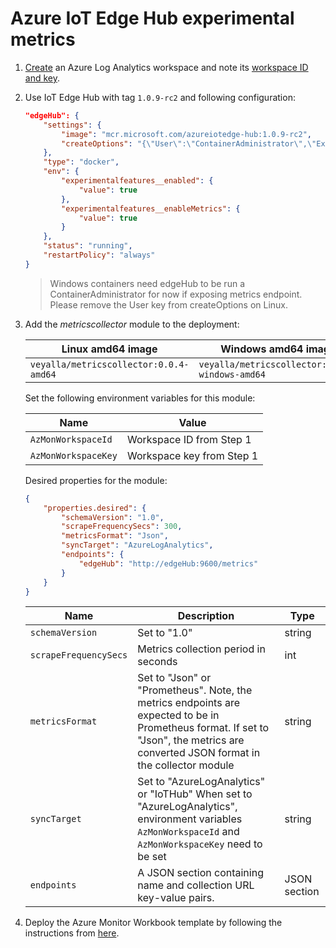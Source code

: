 # Azure IoT Edge Hub experimental metrics

1. [Create](https://docs.microsoft.com/en-us/azure/azure-monitor/learn/quick-create-workspace#create-a-workspace) an Azure Log Analytics workspace and note its [workspace ID and key](https://docs.microsoft.com/en-us/azure/azure-monitor/platform/agent-windows#obtain-workspace-id-and-key).

1. Use IoT Edge Hub with tag `1.0.9-rc2` and following configuration: 

    ```json
    "edgeHub": {
        "settings": {
            "image": "mcr.microsoft.com/azureiotedge-hub:1.0.9-rc2",
            "createOptions": "{\"User\":\"ContainerAdministrator\",\"ExposedPorts\":{\"9600/tcp\":{},\"5671/tcp\":{},\"8883/tcp\":{}}}"
        },
        "type": "docker",
        "env": {
            "experimentalfeatures__enabled": {
                "value": true
            },
            "experimentalfeatures__enableMetrics": {
                "value": true
            }
        },
        "status": "running",
        "restartPolicy": "always"
    }
    ```

    >Windows containers need edgeHub to be run a ContainerAdministrator for now if exposing metrics endpoint. Please remove the User key from createOptions on Linux.

1. Add the *metricscollector* module to the deployment:

    | Linux amd64 image                    | Windows amd64 image                          |
    |--------------------------------------|----------------------------------------------|
    | `veyalla/metricscollector:0.0.4-amd64` | `veyalla/metricscollector:0.0.5-windows-amd64` |

    Set the following environment variables for this module:

    | Name                | Value                     |
    |---------------------|---------------------------|
    | `AzMonWorkspaceId`  | Workspace ID from Step 1  |
    | `AzMonWorkspaceKey` | Workspace key from Step 1 |

    Desired properties for the module:

    ```json
    {
        "properties.desired": {
            "schemaVersion": "1.0",
            "scrapeFrequencySecs": 300,
            "metricsFormat": "Json",
            "syncTarget": "AzureLogAnalytics",
            "endpoints": {
                "edgeHub": "http://edgeHub:9600/metrics"
            }
        }
    }
    ```

    | Name                  | Description                                                                                                                                                                            | Type         |
    |-----------------------|----------------------------------------------------------------------------------------------------------------------------------------------------------------------------------------|--------------|
    | `schemaVersion`       | Set to "1.0"                                                                                                                                                                           | string       |
    | `scrapeFrequencySecs` | Metrics collection period in seconds                                                                                                                                                   | int          |
    | `metricsFormat`       | Set to "Json" or "Prometheus".   Note, the metrics endpoints are expected to be in  Prometheus format. If set to "Json", the metrics are converted JSON format in the collector module | string       |
    | `syncTarget`          | Set to "AzureLogAnalytics" or "IoTHub"  When set to "AzureLogAnalytics", environment variables  `AzMonWorkspaceId` and `AzMonWorkspaceKey` need to be set                              | string       |
    | `endpoints`           | A JSON section containing name and collection URL key-value pairs.                                                                                                                     | JSON section |

1. Deploy the Azure Monitor Workbook template by following the instructions from [here](azmon-workbook-template/).







